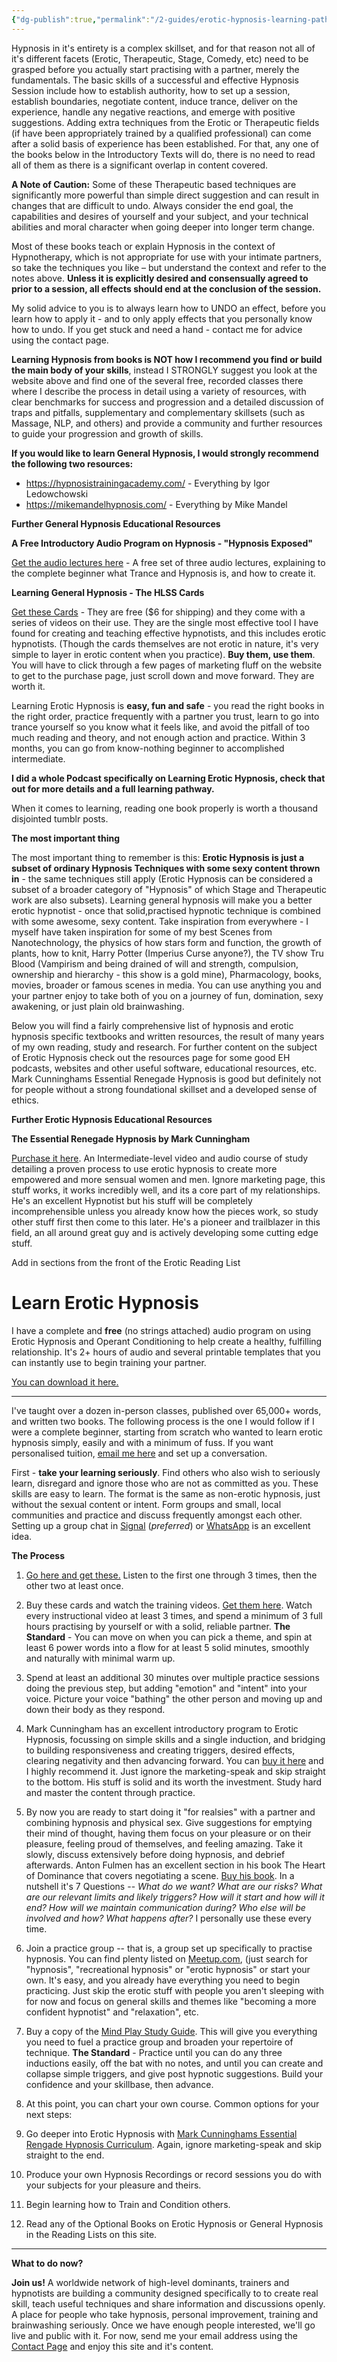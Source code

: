 ```yaml
---
{"dg-publish":true,"permalink":"/2-guides/erotic-hypnosis-learning-pathways/"}
---
```



Hypnosis in it's entirety is a complex skillset, and for that reason not all of it's different facets (Erotic, Therapeutic, Stage, Comedy, etc) need to be grasped before you actually start practising with a partner, merely the fundamentals. The basic skills of a successful and effective Hypnosis Session include how to establish authority, how to set up a session, establish boundaries, negotiate content, induce trance, deliver on the experience, handle any negative reactions, and emerge with positive suggestions. Adding extra techniques from the Erotic or Therapeutic fields (if have been appropriately trained by a qualified professional) can come after a solid basis of experience has been established. For that, any one of the books below in the Introductory Texts will do, there is no need to read all of them as there is a significant overlap in content covered.

**A Note of Caution:** Some of these Therapeutic based techniques are significantly more powerful than simple direct suggestion and can result in changes that are difficult to undo. Always consider the end goal, the capabilities and desires of yourself and your subject, and your technical abilities and moral character when going deeper into longer term change. 

Most of these books teach or explain Hypnosis in the context of Hypnotherapy, which is not appropriate for use with your intimate partners, so take the techniques you like – but understand the context and refer to the notes above. **Unless it is explicitly desired and consensually agreed to prior to a session, all effects should end at the conclusion of the session.**

My solid advice to you is to always learn how to UNDO an effect, before you learn how to apply it - and to only apply effects that you personally know how to undo. If you get stuck and need a hand - contact me for advice using the contact page.

**Learning Hypnosis from books is NOT how I recommend you find or build the main body of your skills**, instead I STRONGLY suggest you look at the website above and find one of the several free, recorded classes there where I describe the process in detail using a variety of resources, with clear benchmarks for success and progression and a detailed discussion of traps and pitfalls, supplementary and complementary skillsets (such as Massage, NLP, and others) and provide a community and further resources to guide your progression and growth of skills.

**If you would like to learn General Hypnosis, I would strongly recommend the following two resources:**

- https://hypnosistrainingacademy.com/ - Everything by Igor Ledowchowski
- https://mikemandelhypnosis.com/ - Everything by Mike Mandel



**Further General Hypnosis Educational Resources**

**A Free Introductory Audio Program on Hypnosis - "Hypnosis Exposed"**

[Get the audio lectures here](https://hypnosistrainingacademy.com/free/gift/foryou/) - A free set of three audio lectures, explaining to the complete beginner what Trance and Hypnosis is, and how to create it.

**Learning General Hypnosis - The HLSS Cards**

[Get these Cards](https://hypnosistrainingacademy.com/hypnotic-language-shortcut-system) - They are free ($6 for shipping) and they come with a series of videos on their use. They are the single most effective tool I have found for creating and teaching effective hypnotists, and this includes erotic hypnotists. (Though the cards themselves are not erotic in nature, it's very simple to layer in erotic content when you practice). **Buy them, use them**. You will have to click through a few pages of marketing fluff on the website to get to the purchase page, just scroll down and move forward. They are worth it.




Learning Erotic Hypnosis is **easy, fun and safe** - you read the right books in the right order, practice frequently with a partner you trust, learn to go into trance yourself so you know what it feels like, and avoid the pitfall of too much reading and theory, and not enough action and practice. Within 3 months, you can go from know-nothing beginner to accomplished intermediate.

**I did a whole Podcast specifically on Learning Erotic Hypnosis, check that out for more details and a full learning pathway.**

When it comes to learning, reading one book properly is worth a thousand disjointed tumblr posts.

**The most important thing**

The most important thing to remember is this: **Erotic Hypnosis is just a subset of ordinary Hypnosis Techniques with some sexy content thrown in** - the same techniques still apply (Erotic Hypnosis can be considered a subset of a broader category of "Hypnosis" of which Stage and Therapeutic work are also subsets). Learning general hypnosis will make you a better erotic hypnotist - once that solid,practised hypnotic technique is combined with some awesome, sexy content. Take inspiration from everywhere - I myself have taken inspiration for some of my best Scenes from Nanotechnology, the physics of how stars form and function, the growth of plants, how to knit, Harry Potter (Imperius Curse anyone?), the TV show Tru Blood (Vampirism and being drained of will and strength, compulsion, ownership and hierarchy - this show is a gold mine), Pharmacology, books, movies, broader or famous scenes in media. You can use anything you and your partner enjoy to take both of you on a journey of fun, domination, sexy awakening, or just plain old brainwashing.

Below you will find a fairly comprehensive list of hypnosis and erotic hypnosis specific textbooks and written resources, the result of many years of my own reading, study and research. For further content on the subject of Erotic Hypnosis check out the resources page for some good EH podcasts, websites and other useful software, educational resources, etc. Mark Cunninghams Essential Renegade Hypnosis is good but definitely not for people without a strong foundational skillset and a developed sense of ethics.




**Further Erotic Hypnosis Educational Resources**

**The Essential Renegade Hypnosis by Mark Cunningham**

[Purchase it here](https://renegadehypnotist.com/essentialrenegadehypnosis/). An Intermediate-level video and audio course of study detailing a proven process to use erotic hypnosis to create more empowered and more sensual women and men. Ignore marketing page, this stuff works, it works incredibly well, and its a core part of my relationships. He's an excellent Hypnotist but his stuff will be completely incomprehensible unless you already know how the pieces work, so study other stuff first then come to this later. He's a pioneer and trailblazer in this field, an all around great guy and is actively developing some cutting edge stuff.














Add in sections from the front of the Erotic Reading List

# Learn Erotic Hypnosis

I have a complete and **free** (no strings attached) audio program on using Erotic Hypnosis and Operant Conditioning to help create a healthy, fulfilling relationship. It's 2+ hours of audio and several printable templates that you can instantly use to begin training your partner.

[You can download it here.](https://drive.google.com/drive/folders/17Si5PPaPKDdZNh-XOcQQcEa7t6ku-Pbk?usp=sharing)

* * *

I've taught over a dozen in-person classes, published over 65,000+ words, and written two books. The following process is the one I would follow if I were a complete beginner, starting from scratch who wanted to learn erotic hypnosis simply, easily and with a minimum of fuss. If you want personalised tuition, [email me here](https://mindkink.net/contact/) and set up a conversation.

First - **take your learning seriously**. Find others who also wish to seriously learn, disregard and ignore those who are not as committed as you. These skills are easy to learn. The format is the same as non-erotic hypnosis, just without the sexual content or intent. Form groups and small, local communities and practice and discuss frequently amongst each other. Setting up a group chat in [Signal](https://signal.org/download/) (_preferred_) or [WhatsApp](https://www.whatsapp.com/) is an excellent idea.

**The Process**

1.  [Go here and get these.](https://hypnosistrainingacademy.com/free/gift/foryou/) Listen to the first one through 3 times, then the other two at least once.
    
2.  Buy these cards and watch the training videos. [Get them here](https://hypnosistrainingacademy.com/hypnotic-language-shortcut-system/). Watch every instructional video at least 3 times, and spend a minimum of 3 full hours practising by yourself or with a solid, reliable partner. **The Standard** - You can move on when you can pick a theme, and spin at least 6 power words into a flow for at least 5 solid minutes, smoothly and naturally with minimal warm up.
    
3.  Spend at least an additional 30 minutes over multiple practice sessions doing the previous step, but adding "emotion" and "intent" into your voice. Picture your voice "bathing" the other person and moving up and down their body as they respond.
    
4.  Mark Cunningham has an excellent introductory program to Erotic Hypnosis, focussing on simple skills and a single induction, and bridging to building responsiveness and creating triggers, desired effects, clearing negativity and then advancing forward. You can [buy it here](https://renegadehypnotist.com/power-of-erotic-hypnosis/) and I highly recommend it. Just ignore the marketing-speak and skip straight to the bottom. His stuff is solid and its worth the investment. Study hard and master the content through practice.
    
5.  By now you are ready to start doing it "for realsies" with a partner and combining hypnosis and physical sex. Give suggestions for emptying their mind of thought, having them focus on your pleasure or on their pleasure, feeling proud of themselves, and feeling amazing. Take it slowly, discuss extensively before doing hypnosis, and debrief afterwards. Anton Fulmen has an excellent section in his book The Heart of Dominance that covers negotiating a scene. [Buy his book](https://amzn.to/2x9Hi3F). In a nutshell it's 7 Questions -- _What do we want? What are our risks? What are our relevant limits and likely triggers? How will it start and how will it end? How will we maintain communication during? Who else will be involved and how? What happens after?_ I personally use these every time.
    
6.  Join a practice group -- that is, a group set up specifically to practise hypnosis. You can find plenty listed on [Meetup.com](https://www.meetup.com/), (just search for "hypnosis", "recreational hypnosis" or "erotic hypnosis" or start your own. It's easy, and you already have everything you need to begin practicing. Just skip the erotic stuff with people you aren't sleeping with for now and focus on general skills and themes like "becoming a more confident hypnotist" and "relaxation", etc.
    
7.  Buy a copy of the [Mind Play Study Guide](https://amzn.to/39NCTRg). This will give you everything you need to fuel a practice group and broaden your repertoire of technique. **The Standard** - Practice until you can do any three inductions easily, off the bat with no notes, and until you can create and collapse simple triggers, and give post hypnotic suggestions. Build your confidence and your skillbase, then advance.
    
8.  At this point, you can chart your own course. Common options for your next steps:
    
9.  Go deeper into Erotic Hypnosis with [Mark Cunninghams Essential Rengade Hypnosis Curriculum](https://renegadehypnotist.com/essentialrenegadehypnosis/). Again, ignore marketing-speak and skip straight to the end.
    
10.  Produce your own Hypnosis Recordings or record sessions you do with your subjects for your pleasure and theirs.
    
11.  Begin learning how to Train and Condition others.
    
12.  Read any of the Optional Books on Erotic Hypnosis or General Hypnosis in the Reading Lists on this site.
    

* * *

**What to do now?**

**Join us!** A worldwide network of high-level dominants, trainers and hypnotists are building a community designed specifically to to create real skill, teach useful techniques and share information and discussions openly. A place for people who take hypnosis, personal improvement, training and brainwashing seriously. Once we have enough people interested, we'll go live and public with it. For now, send me your email address using the [Contact Page](https://mindkink.net/contact/) and enjoy this site and it's content.